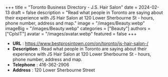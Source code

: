 +++
title = "Toronto Business Directory - J.S. Hair Salon"
date = 2024-02-13
draft = false
description = "Read what people in Toronto are saying about their experience with JS Hair Salon at 120 Lower Sherbourne St - hours, phone number, address and map."
image = "/images/Beauty.webp"
imageBig = "/images/Beauty.webp"
categories = ["Beauty"]
authors = ["CplsIT"]
avatar = "/images/avatar.webp"
featured = false
+++


* **URL** :  https://www.bestprosintown.com/on/toronto/js-hair-salon-/
* **Description** : Read what people in Toronto are saying about their experience with JS Hair Salon at 120 Lower Sherbourne St - hours, phone number, address and map.
* **Telephone** : 416-362-2906
* **Address** : 120 Lower Sherbourne Street